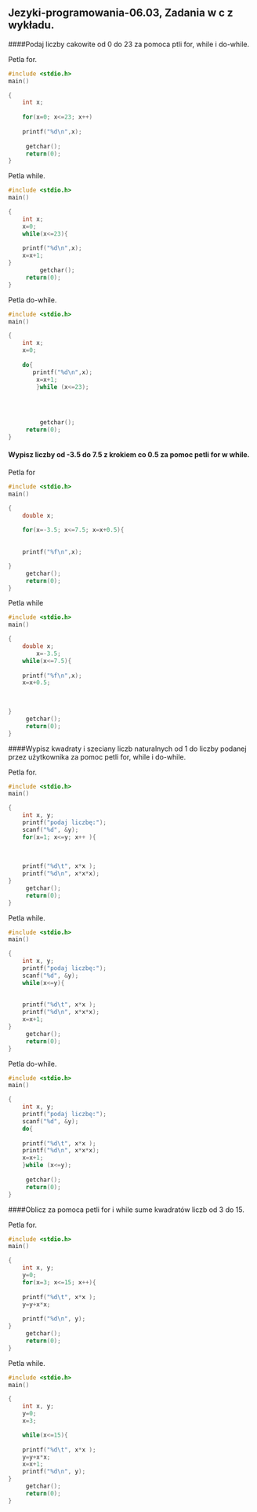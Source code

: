 ## Jezyki-programowania-06.03, Zadania w c z wykładu.

####Podaj liczby cakowite od 0 do 23 za pomoca ptli for, while i do-while.

Petla for.   

```c
#include <stdio.h>
main()

{
	int x;
	
	for(x=0; x<=23; x++)
	
	printf("%d\n",x);
	 
	 getchar();
	 return(0);
}
```
Petla while.
```c
#include <stdio.h>
main()

{
	int x;
	x=0;
	while(x<=23){
	
	printf("%d\n",x);
	x=x+1;
}
		 getchar();
	 return(0);
}
```
Petla do-while.

```c
#include <stdio.h>
main()

{
	int x;
	x=0;
	
	do{
	   printf("%d\n",x);
		x=x+1;
		}while (x<=23);
		
	


		 getchar();
	 return(0);
}
```

#### Wypisz liczby od -3.5 do 7.5 z krokiem co 0.5 za pomoc petli for w while.

Petla for
```c
#include <stdio.h>
main()

{
	double x;
	
	for(x=-3.5; x<=7.5; x=x+0.5){
	
	
	printf("%f\n",x); 

}
	 getchar();
	 return(0);
}
```
Petla while
```c
#include <stdio.h>
main()

{
	double x;
		x=-3.5;
	while(x<=7.5){
	
	printf("%f\n",x);
	x=x+0.5;
	
	

}
	 getchar();
	 return(0);
}
```
####Wypisz kwadraty i szeciany liczb naturalnych od 1 do liczby podanej przez użytkownika za pomoc petli for, while i do-while.

Petla for. 
```c
#include <stdio.h>
main()

{
	int x, y;
	printf("podaj liczbę:");
	scanf("%d", &y);
	for(x=1; x<=y; x++ ){
	
	
	
	printf("%d\t", x*x );
	printf("%d\n", x*x*x); 
}
	 getchar();
	 return(0);
}
```
Petla while.
```c
#include <stdio.h>
main()

{
	int x, y;
	printf("podaj liczbę:");
	scanf("%d", &y);
	while(x<=y){
	
	
	printf("%d\t", x*x );
	printf("%d\n", x*x*x);
	x=x+1; 
}
	 getchar();
	 return(0);
}
```
Petla do-while.
```c
#include <stdio.h>
main()

{
	int x, y;
	printf("podaj liczbę:");
	scanf("%d", &y);
	do{
	
	printf("%d\t", x*x );
	printf("%d\n", x*x*x);
	x=x+1; 
	}while (x<=y);
	
	 getchar();
	 return(0);
}
```
####Oblicz za pomoca petli for i while sume kwadratów liczb od 3 do 15.

Petla for.
```c
#include <stdio.h>
main()

{
	int x, y;
    y=0;
	for(x=3; x<=15; x++){
	
	printf("%d\t", x*x );
	y=y+x*x;
	
	printf("%d\n", y); 
}
	 getchar();
	 return(0);
}
```
Petla while.
```c
#include <stdio.h>
main()

{
	int x, y;
    y=0;
    x=3;

	while(x<=15){
		
	printf("%d\t", x*x );
	y=y+x*x;
	x=x+1;
	printf("%d\n", y); 
}
	 getchar();
	 return(0);
}
```
